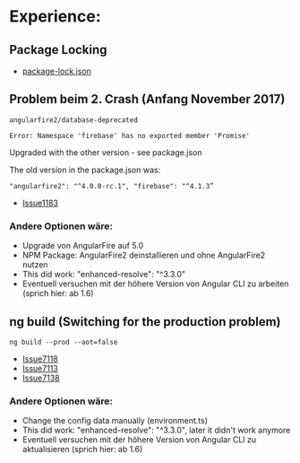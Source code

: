 # Experience:

## Package Locking

* [package-lock.json](https://github.com/npm/npm/issues/16866)

## Problem beim 2. Crash (Anfang November 2017)

`
angularfire2/database-deprecated
`

`
Error: Namespace 'firebase' has no exported member 'Promise' 
`

Upgraded with the other version - see package.json

The old version in the package.json was:

`
"angularfire2": "^4.0.0-rc.1",
"firebase": "^4.1.3”
`

* [Issue1183](https://github.com/angular/angularfire2/issues/1183)

### Andere Optionen wäre:

* Upgrade von AngularFire auf 5.0
* NPM Package: AngularFire2 deinstallieren und ohne AngularFire2 nutzen
* This did work: "enhanced-resolve": "^3.3.0"
* Eventuell versuchen mit der höhere Version von Angular CLI zu arbeiten (sprich hier: ab 1.6)

## ng build (Switching for the production problem)

`ng build --prod --aot=false`

* [Issue7118](https://github.com/angular/angular-cli/issues/7118)
* [Issue7113](https://github.com/angular/angular-cli/issues/7113)
* [Issue7138](https://github.com/angular/angular-cli/issues/7138)

### Andere Optionen wäre:

* Change the config data manually (environment.ts)
* This did work: "enhanced-resolve": "^3.3.0", later it didn't work anymore
* Eventuell versuchen mit der höhere Version von Angular CLI zu aktualisieren (sprich hier: ab 1.6)